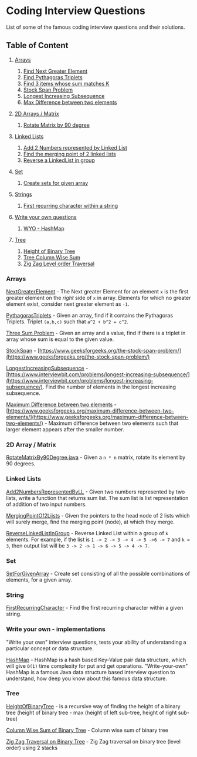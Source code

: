 # Coding Interview Questions
List of some of the famous coding interview questions and their solutions.

## Table of Content

1. [Arrays](#arrays)
	1. [Find Next Greater Element](#arrays_nge)
	2. [Find Pythagoras Triplets](#arrays_pt)
	3. [Find 3 items whose sum matches K](#arrays_ts)
	4. [Stock Span Problem](#arrays_ss)
	5. [Longest Increasing Subsequence](#array_lis)
	6. [Max Difference between two elements](#array_mdiff)

2. [2D Arrays / Matrix](#matrix)
	1. [Rotate Matrix by 90 degree](#matrix_rotate90)
	
3. [Linked Lists](#linkedlist)
	1. [Add 2 Numbers represented by Linked List](#linkedlist_add)
	2. [Find the merging point of 2 linked lists](#linkedlist_merge)
	3. [Reverse a LinkedList in group](#linkedlist_revingrp)

4. [Set](#set)
	1. [Create sets for given array](#set_create)
	
5. [Strings](#string)
	1. [First recurring character within a string](#string_frc)
	
6. [Write your own questions](#wyo)
	1. [WYO - HashMap](#wyi_hashmap)
	
7. [Tree](#tree)
	1. [Height of Binary Tree](#tree_height)
	2. [Tree Column Wise Sum](#tree_cws)
	3. [Zig Zag Level order Traversal](#tree_zigzag)
	
<a id='arrays' />

### Arrays

<a id='arrays_nge' />

[NextGreaterElement](src/arrays/NextGreaterElement.java) - The Next greater Element for an element `x` is the first greater element on the *right* side of `x` in array. Elements for which no greater element exist, consider next greater element as `-1`.

<a id='arrays_pt' />

[PythagorasTriplets](src/arrays/PythagorasTriplets.java) - Given an array, find if it contains the Pythagoras Triplets. Triplet `(a,b,c)` such that `a^2 + b^2 = c^2`.

<a id='arrays_ts' />

[Three Sum Problem](src/arrays/ThreeSum.java) - Given an array and a value, find if there is a triplet in array whose sum is equal to the given value. 

<a id='arrays_ss' />

[StockSpan](src/arrays/StockSpan.java) - [https://www.geeksforgeeks.org/the-stock-span-problem/](https://www.geeksforgeeks.org/the-stock-span-problem/)

<a id='array_lis' />

[LongestIncreasingSubsequence](src/arrays/LongestIncreasingSubsequence.java) - [https://www.interviewbit.com/problems/longest-increasing-subsequence/](https://www.interviewbit.com/problems/longest-increasing-subsequence/). Find the number of elements in the longest increasing subsequence.

<a id='array_mdiff' />

[Maximum Difference between two elements](src/arrays/MaxDifferenceBetween2Numbers.java) - [https://www.geeksforgeeks.org/maximum-difference-between-two-elements/](https://www.geeksforgeeks.org/maximum-difference-between-two-elements/) - Maximum difference between two elements such that larger element appears after the smaller number.

<a id='matrix' />

### 2D Array / Matrix

<a id='matrix_rotate90' />

[RotateMatrixBy90Degree.java](src/matrix/RotateMatrixBy90Degree.java) - Given a `n * n` matrix, rotate its element by 90 degrees.

<a id='linkedlist' />

### Linked Lists

<a id='linkedlist_add' />

[Add2NumbersRepresentedByLL](src/linked/list/Add2NumbersRepresentedByLL.java) - Given two numbers represented by two lists, write a function that returns sum list. The sum list is list representation of addition of two input numbers.

<a id='linkedlist_merge' />

[MergingPointOf2Liists](src/linked/list/MergingPointOf2Lists.java) - Given the pointers to the head node of 2 lists which will surely merge, find the merging point (node), at which they merge.

<a id='linkedlist_revingrp' />

[ReverseLinkedListInGroup](src/linked/list/ReverseLinkedListInGroup.java) - Reverse Linked List within a group of `k` elements. For example, if the list is `1 -> 2 -> 3 -> 4 -> 5 ->6 -> 7` and `k = 3`, then output list will be `3 -> 2 -> 1 -> 6 -> 5 -> 4 -> 7`.

<a id='set' />

### Set

<a id='set_create' />

[SetForGivenArray](src/set/SetForGivenArray.java) - Create set consisting of all the possible combinations of elements, for a given array.


<a id='string' />

### String


<a id='string_frc' />

[FirstRecurringCharacter](src/string/FirstRecurringCharacter.java) - Find the first recurring character within a given string.

<a id='wyo' />

### Write your own - implementations

"Write your own" interview questions, tests your ability of understanding a particular concept or data structure.

[HashMap](src/writeyourown/HashMap.java) - HashMap is a hash based Key-Value pair data structure, which will give `O(1)` time complexity for put and get operations. "Write-your-own" HashMap is a famous Java data structure based interview question to understand, how deep you know about this famous data structure.

<a id='tree' />

### Tree

<a id='tree_height' />

[HeightOfBinaryTree](src/tree/HeightOfBinaryTree.java) - is a recursive way of finding the height of a binary tree (height of binary tree - max (height of left sub-tree, height of right sub-tree)

<a id='tree_cws' />

[Column Wise Sum of Binary Tree](src/tree/TreeColumnWiseSum.java) - Column wise sum of binary tree

<a id='tree_zigzag' />

[Zig Zag Traversal on Binary Tree](src/tree/ZigZagTraversalBinaryTree.java) - Zig Zag traversal on binary tree (level order) using 2 stacks
